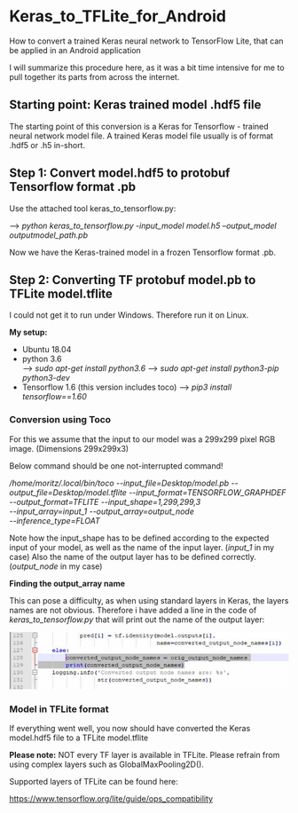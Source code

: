 # Keras_to_TFLite_for_Android
How to convert a trained Keras neural network to TensorFlow Lite, that can be applied in an Android application

I will summarize this procedure here, as it was a bit time intensive for me to pull together its parts from across the internet.

## Starting point: Keras trained model .hdf5 file

The starting point of this conversion is a Keras for Tensorflow - trained neural network model file. A trained Keras model file usually is of format .hdf5 or .h5 in-short.

## Step 1: Convert model.hdf5 to protobuf Tensorflow format .pb

Use the attached tool keras_to_tensorflow.py:

--> 	*python keras_to_tensorflow.py -input_model model.h5 –output_model outputmodel_path.pb*

Now we have the Keras-trained model in a frozen Tensorflow format .pb.

## Step 2: Converting TF protobuf model.pb to TFLite model.tflite

I could not get it to run under Windows. Therefore run it on Linux.

**My setup:**

- Ubuntu 18.04
- python 3.6  
              --> *sudo apt-get install python3.6*
              --> *sudo apt-get install python3-pip python3-dev*
- Tensorflow 1.6 (this version includes toco)
              --> *pip3 install tensorflow==1.60*
 
 ### Conversion using Toco
 
 For this we assume that the input to our model was a 299x299 pixel RGB image. (Dimensions 299x299x3)
 
 Below command should be one not-interrupted command!
 
 */home/moritz/.local/bin/toco --input_file=Desktop/model.pb* 
 *--output_file=Desktop/model.tflite* 
 *--input_format=TENSORFLOW_GRAPHDEF* 
 *--output_format=TFLITE --input_shape=1,299,299,3*                    
 *--input_array=input_1 --output_array=output_node*                    
 *--inference_type=FLOAT*

Note how the input_shape has to be defined according to the expected input of your model, as well as the name of the input layer. (*input_1* in my case)
Also the name of the output layer has to be defined correctly. (*output_node* in my case)

**Finding the output_array name**

This can pose a difficulty, as when using standard layers in Keras, the layers names are not obvious. Therefore i have added a line in the code of *keras_to_tensorflow.py* that will print out the name of the output layer:

![image](https://github.com/moritzzzzz/Keras_to_TFLite_for_Android/blob/master/output%20node.JPG)

### Model in TFLite format

If everything went well, you now should have converted the Keras model.hdf5 file to a TFLite model.tflite

**Please note:**
NOT every TF layer is available in TFLite. Please refrain from using complex layers such as GlobalMaxPooling2D().

Supported layers of TFLite can be found here:

https://www.tensorflow.org/lite/guide/ops_compatibility 

